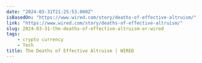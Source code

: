 ```yaml
---
date: "2024-03-31T21:25:53.000Z"
isBasedOn: "https://www.wired.com/story/deaths-of-effective-altruism/"
link: "https://www.wired.com/story/deaths-of-effective-altruism/"
slug: 2024-03-31-the-deaths-of-effective-altruism-or-wired
tags:
    - crypto currency
    - Tech
title: The Deaths of Effective Altruism | WIRED
---
```

